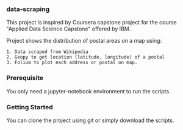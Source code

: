 ### data-scraping

This project is inspired by Coursera capstone project for the course "Applied Data Science Capstone" offered by IBM.

Project shows the distribution of postal areas on a map using:

    1. Data scraped from Wikipedia
    2. Geopy to get location (latitude, longitude) of a postal
    3. Folium to plot each address or postal on map.
    

### Prerequisite

You only need a jupyter-notebook environment to run the scripts.


### Getting Started

You can clone the project using git or simply download the scripts.

